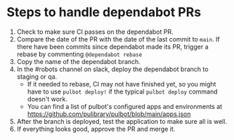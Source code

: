 # Steps to handle dependabot PRs

1. Check to make sure CI passes on the dependabot PR.
1. Compare the date of the PR with the date of the last commit
to `main`.  If there have been commits since dependabot made
its PR, trigger a rebase by commenting ``@dependabot rebase``
1. Copy the name of the dependabot branch.
1. In the #robots channel on slack, deploy the dependabot branch
to staging or qa.
    * If it needed to rebase, CI may not have finished yet, so 
    you might have to use `pulbot deploy!` if the
    typical `pulbot deploy` command doesn't work.
    * You can find a list of pulbot's configured apps and
    environments at https://github.com/pulibrary/pulbot/blob/main/apps.json
1. After the branch is deployed, test the application to make
sure all is well.
1. If everything looks good, approve the PR and merge it.
